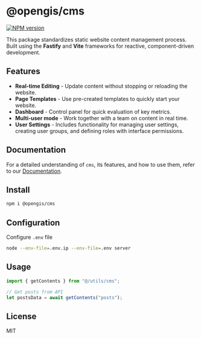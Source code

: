 # @opengis/cms

[![NPM version](https://img.shields.io/npm/v/@opengis/cms?style=plain)](https://www.npmjs.com/package/@opengis/cms)

This package standardizes static website content management process. Built using the **Fastify** and **Vite** frameworks for reactive, component-driven development.

## Features

- **Real-time Editing** - Update content without stopping or reloading the website.
- **Page Templates** - Use pre-created templates to quickly start your website.
- **Dashboard** - Control panel for quick evaluation of key metrics.
- **Multi-user mode** - Work together with a team on content in real time.
- **User Settings** - Includes functionality for managing user settings, creating user groups, and defining roles with interface permissions.


## Documentation

For a detailed understanding of `cms`, its features, and how to use them, refer to our [Documentation](https://apidocs.softpro.ua/cms/).


## Install

```bash
npm i @opengis/cms
```


## Configuration

Configure `.env` file

```bash
node --env-file=.env.ip --env-file=.env server
```


## Usage

```js
import { getContents } from "@/utils/cms";

// Get posts from API
let postsData = await getContents("posts");
```

## License

MIT
